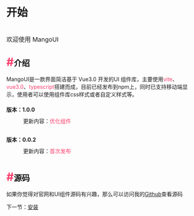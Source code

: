 # 开始  <div style="font-size:16px;padding:40px 0 0 0;font-weight:normal">欢迎使用 MangoUI</div>

## <span style="color:#fa3f6c;font-weight:bold;font-size:30px">#</span>介绍

MangoUI是一款界面简洁基于 Vue3.0 开发的UI 组件库，主要使用<span style="color:#fa3f6c">vite</span>、<span style="color:#fa3f6c">vue3.0</span>、<span style="color:#fa3f6c">typescript</span>搭建而成，目前已经发布到npm上，同时已支持移动端显示，使用者可以使用组件库css样式或者自定义样式等。

#### 版本：1.0.0  <div style="padding:10px 44px;font-weight:normal">更新内容：<span style="color:#fa3f6c">优化组件</span></div>


#### 版本：0.0.2  <div style="padding:10px 44px;font-weight:normal">更新内容：<span style="color:#fa3f6c">首次发布</span></div>

## <span style="color:#fa3f6c;font-weight:bold;font-size:30px">#</span>源码

如果你觉得对官网和UI组件源码有兴趣，那么可以访问我的<a href="https://github.com/zhuqinfei/mango-ui-fei">Github</a>查看源码


下一节：[安装](#/doc/install)